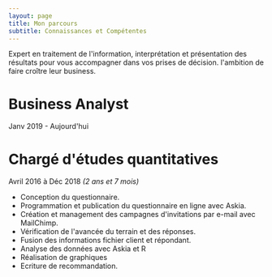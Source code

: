 ```yaml
---
layout: page
title: Mon parcours 
subtitle: Connaissances et Compétentes
---
```


Expert en traitement de l'information, interprétation et présentation des résultats pour vous accompagner dans vos prises de décision. 
l'ambition de faire croître leur business.



# <i class="fas fa-tachometer-alt"></i> Business Analyst
Janv 2019 - Aujourd'hui



# <i class="far fa-chart-bar"></i> Chargé d'études quantitatives
Avril 2016 à Déc 2018 _(2 ans et 7 mois)_



* Conception du questionnaire. 
* Programmation et publication du questionnaire en ligne avec Askia. 
* Création et management des campagnes d'invitations par e-mail avec MailChimp.  
* Vérification de l'avancée du terrain et des réponses. 
* Fusion des informations fichier client et répondant. 
* Analyse des données avec Askia et R
* Réalisation de graphiques 
* Ecriture de recommandation. 
